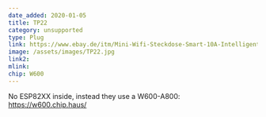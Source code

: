 ```yaml
---
date_added: 2020-01-05
title: TP22
category: unsupported
type: Plug
link: https://www.ebay.de/itm/Mini-Wifi-Steckdose-Smart-10A-Intelligente-TP22-EU-Plug-Android-iOS-Google-Alexa/303268255173
image: /assets/images/TP22.jpg
link2: 
mlink: 
chip: W600
---
```

No ESP82XX inside, instead they use a W600-A800: https://w600.chip.haus/
